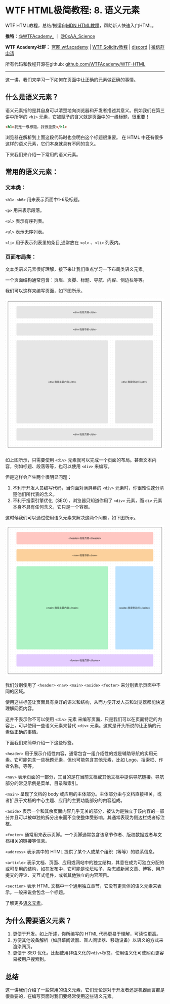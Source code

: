 # WTF HTML极简教程: 8. 语义元素

WTF HTML教程，总结/搬运自[MDN HTML教程]((https://developer.mozilla.org/zh-CN/docs/Learn/HTML))，帮助新人快速入门HTML。

**推特**：[@WTFAcademy_](https://twitter.com/WTFAcademy_)  ｜ [@0xAA_Science](https://twitter.com/0xAA_Science) 

**WTF Academy社群：** [官网 wtf.academy](https://wtf.academy) | [WTF Solidity教程](https://github.com/AmazingAng/WTFSolidity) | [discord](https://discord.wtf.academy) | [微信群申请](https://docs.google.com/forms/d/e/1FAIpQLSe4KGT8Sh6sJ7hedQRuIYirOoZK_85miz3dw7vA1-YjodgJ-A/viewform?usp=sf_link)

所有代码和教程开源在github: [github.com/WTFAcademy/WTF-HTML](https://github.com/WTFAcademy/WTF-HTML)

---

这一讲，我们来学习一下如何在页面中让正确的元素做正确的事情。

## 什么是语义元素？

语义元素指的是其自身可以清楚地向浏览器和开发者描述其意义。例如我们在第三讲中所学的 `<h1>` 元素，它被赋予的含义就是页面中的一级标题，很重要！

```html
<h1>我是一级标题，我很重要</h1>
```

浏览器在解析到上面这段代码时也会明白这个标题很重要。
在 HTML 中还有很多这样的语义元素，它们本身就具有不同的含义。

下来我们来介绍一下常用的语义元素。

## 常用的语义元素：

### 文本类：

`<h1>-<h6>` 用来表示页面中1-6级标题。

`<p>` 用来表示段落。

`<ol>` 表示有序列表。

`<ul>` 表示无序列表。

`<li>` 用于表示列表里的条目,通常放在 `<ol>` 、`<li>` 列表内。

### 页面布局类：

文本类语义元素很好理解，接下来让我们重点学习一下布局类语义元素。

一个页面结构通常包含：页眉、页脚、标题、导航、内容、侧边栏等等。

我们可以这样来编写页面，如下图所示。

![非语言化布局图](./img/8-1.png)

如上图所示，只需要使用 `<div>` 元素就可以完成一个页面的布局。甚至文本内容，例如标题、段落等等，也可以使用 `<div>` 来编写。

但是这样会产生两个很明显问题：
1. 不利于开发人员编写代码，当你面对满屏幕的 `<div>` 元素时，你很难快速分清楚他们所代表的含义。
2. 不利于搜索引擎优化（SEO），浏览器只知道你用了 `<div>` 元素，而 `div` 元素本身不具有任何含义，它只是一个容器。

这时候我们可以通过使用语义元素来解决这两个问题，如下图所示。

![语言化布局图](./img/8-2.png)

我们分别使用了 `<header>`  `<nav>`  `<main>`  `<aside>`  `<footer>` 来分别表示页面中不同的区域。

使用这些标签让页面具有良好的语义和结构，从而方便开发人员和浏览器都能快速理解网页内容。

这并不表示你不可以使用 `<div>` 元素 来编写页面，只是我们可以在页面特定的内容上，可以使用一些语义元素来替代 `<div>` 元素。这就是开头所说的让正确的元素做正确的事情。

下面我们来简单介绍一下这些标签。

`<header>` 用于展示介绍性内容，通常包含一组介绍性的或是辅助导航的实用元素。它可能包含一些标题元素，但也可能包含其他元素，比如 Logo、搜索框、作者名称，等等。

`<nav>` 表示页面的一部分，其目的是在当前文档或其他文档中提供导航链接。导航部分的常见示例是菜单，目录和索引。

`<main>` 呈现了文档的 body 或应用的主体部分。主体部分由与文档直接相关，或者扩展于文档的中心主题、应用的主要功能部分的内容组成。

`<aside>` 表示一个和其余页面内容几乎无关的部分，被认为是独立于该内容的一部分并且可以被单独的拆分出来而不会使整体受影响。其通常表现为侧边栏或者标注框。

`<footer>` 通常用来表示页脚。一个页脚通常包含该章节作者、版权数据或者与文档相关的链接等信息。

`<address>` 表示其中的 HTML 提供了某个人或某个组织（等等）的联系信息。

`<article>` 表示文档、页面、应用或网站中的独立结构，其意在成为可独立分配的或可复用的结构，如在发布中，它可能是论坛帖子、杂志或新闻文章、博客、用户提交的评论、交互式组件，或者其他独立的内容项目。​​

`<section>` 表示 HTML 文档中一个通用独立章节，它没有更具体的语义元素来表示。一般来说会包含一个标题。

了解更多[语义元素](https://developer.mozilla.org/zh-CN/docs/Web/HTML/Element)。



## 为什么需要语义元素？
1. 更便于开发。如上所述，你所编写的 HTML 代码更易于理解，可读性更高。
2. 方便其他设备解析（如屏幕阅读器、盲人阅读器、移动设备）以语义的方式来渲染网页。
3. 更便于 SEO 优化。比起使用非语义化的`<div>`标签，使用语义化可使网页更容易被用户搜索到。


## 总结

这一讲我们介绍了一些常用的语义元素，它们无论是对于开发者还是机器而言都是很重要的，在编写页面时我们要经常使用这些语义元素。
